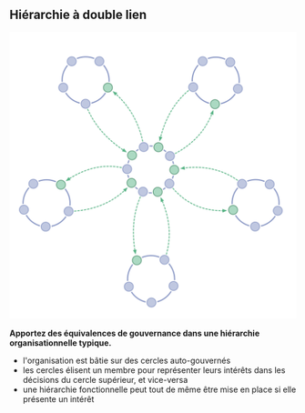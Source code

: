 ## Hiérarchie à double lien

![right,fit](img/structural-patterns/double-linked-hierarchy.png)

**Apportez des équivalences de gouvernance dans une hiérarchie organisationnelle typique.**

- l'organisation est bâtie sur des cercles auto-gouvernés
- les cercles élisent un membre pour représenter leurs intérêts dans les décisions du cercle supérieur, et vice-versa
- une hiérarchie fonctionnelle peut tout de même être mise en place si elle présente un intérêt